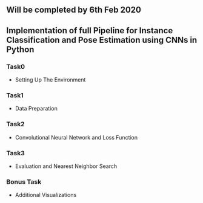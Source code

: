 ## Will be completed by 6th Feb 2020 

## Implementation of full Pipeline for Instance Classification and Pose Estimation using CNNs in Python

### Task0
* Setting Up The Environment
### Task1
* Data Preparation
### Task2
* Convolutional Neural Network and Loss Function
### Task3
* Evaluation and Nearest Neighbor Search
### Bonus Task
* Additional Visualizations




    
